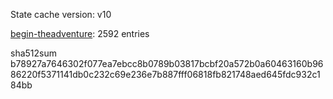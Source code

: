 State cache version: v10

[begin-theadventure](https://github.com/begin-theadventure): 2592 entries

sha512sum b78927a7646302f077ea7ebcc8b0789b03817bcbf20a572b0a60463160b9686220f5371141db0c232c69e236e7b887fff06818fb821748aed645fdc932c184bb
